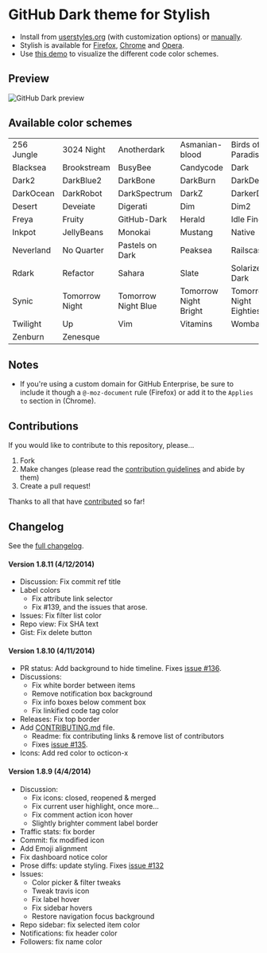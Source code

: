# GitHub Dark theme for Stylish
- Install from [userstyles.org](http://userstyles.org/styles/37035) (with customization options) or [manually](https://raw.github.com/StylishThemes/GitHub-Dark/master/github-dark.css).
- Stylish is available for [Firefox](https://addons.mozilla.org/en-US/firefox/addon/2108/), [Chrome](https://chrome.google.com/extensions/detail/fjnbnpbmkenffdnngjfgmeleoegfcffe) and [Opera](https://addons.opera.com/en/extensions/details/stylish-for-opera/).
- Use [this demo](http://StylishThemes.github.io/GitHub-Dark/) to visualize the different code color schemes.

## Preview
![GitHub Dark preview](http://i.imgur.com/MsrHuFh.png)

## Available color schemes

|   |   |   |   |   |
| --- | --- | --- | --- | --- |
| 256 Jungle | 3024 Night | Anotherdark | Asmanian-blood | Birds of Paradise |
| Blacksea | Brookstream | BusyBee | Candycode | Dark |
| Dark2 | DarkBlue2 | DarkBone | DarkBurn | DarkDevel |
| DarkOcean | DarkRobot | DarkSpectrum | DarkZ | DarkerDesert |
| Desert | Deveiate | Digerati | Dim | Dim2 |
| Freya | Fruity | GitHub-Dark | Herald | Idle Fingers |
| Inkpot | JellyBeans | Monokai | Mustang | Native |
| Neverland | No Quarter | Pastels on Dark | Peaksea | Railscasts |
| Rdark | Refactor | Sahara | Slate | Solarized Dark |
| Synic | Tomorrow Night | Tomorrow Night Blue | Tomorrow Night Bright | Tomorrow Night Eighties |
| Twilight | Up | Vim | Vitamins | Wombat |
| Zenburn | Zenesque |  |  |  |

## Notes

* If you're using a custom domain for GitHub Enterprise, be sure to include it though a `@-moz-document` rule (Firefox) or add it to the `Applies to` section in (Chrome).

## Contributions

If you would like to contribute to this repository, please...

1. Fork
2. Make changes (please read the [contribution guidelines](https://github.com/StylishThemes/GitHub-Dark/blob/master/CONTRIBUTING.md) and abide by them)
3. Create a pull request!

Thanks to all that have [contributed](https://github.com/StylishThemes/GitHub-Dark/graphs/contributors) so far!

## Changelog

See the [full changelog](https://github.com/StylishThemes/GitHub-Dark/wiki).

#### Version 1.8.11 (4/12/2014)

* Discussion: Fix commit ref title
* Label colors
  * Fix attribute link selector
  * Fix #139, and the issues that arose.
* Issues: Fix filter list color
* Repo view: Fix SHA text
* Gist: Fix delete button

#### Version 1.8.10 (4/11/2014)

* PR status: Add background to hide timeline. Fixes [issue #136](https://github.com/StylishThemes/GitHub-Dark/issues/136).
* Discussions:
  * Fix white border between items
  * Remove notification box background
  * Fix info boxes below comment box
  * Fix linkified code tag color
* Releases: Fix top border
* Add [CONTRIBUTING.md](https://github.com/StylishThemes/GitHub-Dark/blob/master/CONTRIBUTING.md) file.
  * Readme: fix contributing links & remove list of contributors
  * Fixes [issue #135](https://github.com/StylishThemes/GitHub-Dark/issues/135).
* Icons: Add red color to octicon-x

#### Version 1.8.9 (4/4/2014)

* Discussion:
  * Fix icons: closed, reopened & merged
  * Fix current user highlight, once more...
  * Fix comment action icon hover
  * Slightly brighter comment label border
* Traffic stats: fix border
* Commit: fix modified icon
* Add Emoji alignment
* Fix dashboard notice color
* Prose diffs: update styling. Fixes [issue #132](https://github.com/StylishThemes/GitHub-Dark/issues/132)
* Issues:
  * Color picker & filter tweaks
  * Tweak travis icon
  * Fix label hover
  * Fix sidebar hovers
  * Restore navigation focus background
* Repo sidebar: fix selected item color
* Notifications: fix header color
* Followers: fix name color
